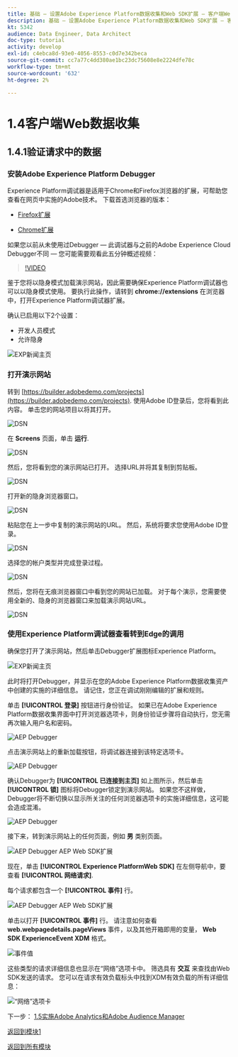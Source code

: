 ```yaml
---
title: 基础 — 设置Adobe Experience Platform数据收集和Web SDK扩展 — 客户端Web数据收集
description: 基础 — 设置Adobe Experience Platform数据收集和Web SDK扩展 — 客户端Web数据收集
kt: 5342
audience: Data Engineer, Data Architect
doc-type: tutorial
activity: develop
exl-id: c4ebca8d-93e0-4056-8553-c0d7e342beca
source-git-commit: cc7a77c4dd380ae1bc23dc75608e8e2224dfe78c
workflow-type: tm+mt
source-wordcount: '632'
ht-degree: 2%

---
```


# 1.4客户端Web数据收集

## 1.4.1验证请求中的数据

### 安装Adobe Experience Platform Debugger

Experience Platform调试器是适用于Chrome和Firefox浏览器的扩展，可帮助您查看在网页中实施的Adobe技术。 下载首选浏览器的版本：

- [Firefox扩展](https://addons.mozilla.org/zh-CN/firefox/addon/adobe-experience-platform-dbg/)

- [Chrome扩展](https://chrome.google.com/webstore/detail/adobe-experience-platform/bfnnokhpnncpkdmbokanobigaccjkpob)

如果您以前从未使用过Debugger — 此调试器与之前的Adobe Experience Cloud Debugger不同 — 您可能需要观看此五分钟概述视频：

>[!VIDEO](https://video.tv.adobe.com/v/32156?quality=12&learn=on)

鉴于您将以隐身模式加载演示网站，因此需要确保Experience Platform调试器也可以以隐身模式使用。 要执行此操作，请转到 **chrome://extensions** 在浏览器中，打开Experience Platform调试器扩展。

确认已启用以下2个设置：

- 开发人员模式
- 允许隐身

![EXP新闻主页](./images/ext1.png)

### 打开演示网站

转到 [https://builder.adobedemo.com/projects](https://builder.adobedemo.com/projects). 使用Adobe ID登录后，您将看到此内容。 单击您的网站项目以将其打开。

![DSN](../module0/images/web8.png)

在 **Screens** 页面，单击 **运行**.

![DSN](./images/web2.png)

然后，您将看到您的演示网站已打开。 选择URL并将其复制到剪贴板。

![DSN](../module0/images/web3.png)

打开新的隐身浏览器窗口。

![DSN](../module0/images/web4.png)

粘贴您在上一步中复制的演示网站的URL。 然后，系统将要求您使用Adobe ID登录。

![DSN](../module0/images/web5.png)

选择您的帐户类型并完成登录过程。

![DSN](../module0/images/web6.png)

然后，您将在无痕浏览器窗口中看到您的网站已加载。 对于每个演示，您需要使用全新的、隐身的浏览器窗口来加载演示网站URL。

![DSN](../module0/images/web7.png)

### 使用Experience Platform调试器查看转到Edge的调用

确保您打开了演示网站，然后单击Debugger扩展图标Experience Platform。

![EXP新闻主页](./images/ext2.png)

此时将打开Debugger，并显示在您的Adobe Experience Platform数据收集资产中创建的实施的详细信息。 请记住，您正在调试刚刚编辑的扩展和规则。

单击 **[!UICONTROL 登录]** 按钮进行身份验证。 如果已在Adobe Experience Platform数据收集界面中打开浏览器选项卡，则身份验证步骤将自动执行，您无需再次输入用户名和密码。

![AEP Debugger](./images/validate2.png)

点击演示网站上的重新加载按钮，将调试器连接到该特定选项卡。

![AEP Debugger](./images/validate2a.png)

确认Debugger为 **[!UICONTROL 已连接到主页]** 如上图所示，然后单击 **[!UICONTROL 锁]** 图标将Debugger锁定到演示网站。 如果您不这样做，Debugger将不断切换以显示所关注的任何浏览器选项卡的实施详细信息，这可能会造成混淆。

![AEP Debugger](./images/validate3.png)

接下来，转到演示网站上的任何页面，例如 **男** 类别页面。

![AEP Debugger AEP Web SDK扩展](./images/validate4.png)

现在，单击 **[!UICONTROL Experience PlatformWeb SDK]** 在左侧导航中，要查看 **[!UICONTROL 网络请求]**.

每个请求都包含一个 **[!UICONTROL 事件]** 行。

![AEP Debugger AEP Web SDK扩展](./images/validate5.png)

单击以打开 **[!UICONTROL 事件]** 行。 请注意如何查看 **web.webpagedetails.pageViews** 事件，以及其他开箱即用的变量， **Web SDK ExperienceEvent XDM** 格式。

![事件值](./images/validate8.png)

这些类型的请求详细信息也显示在“网络”选项卡中。 筛选具有 **交互** 来查找由Web SDK发送的请求。 您可以在请求有效负载标头中找到XDM有效负载的所有详细信息：

![“网络”选项卡](./images/validate9.png)

下一步： [1.5实施Adobe Analytics和Adobe Audience Manager](./ex5.md)

[返回到模块1](./data-ingestion-launch-web-sdk.md)

[返回到所有模块](./../../overview.md)
